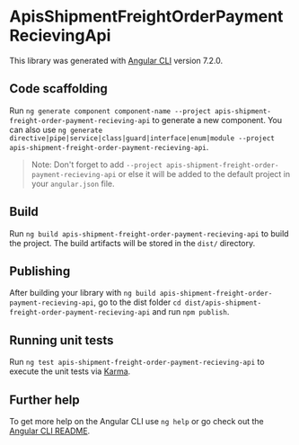 # ApisShipmentFreightOrderPaymentRecievingApi

This library was generated with [Angular CLI](https://github.com/angular/angular-cli) version 7.2.0.

## Code scaffolding

Run `ng generate component component-name --project apis-shipment-freight-order-payment-recieving-api` to generate a new component. You can also use `ng generate directive|pipe|service|class|guard|interface|enum|module --project apis-shipment-freight-order-payment-recieving-api`.

> Note: Don't forget to add `--project apis-shipment-freight-order-payment-recieving-api` or else it will be added to the default project in your `angular.json` file.

## Build

Run `ng build apis-shipment-freight-order-payment-recieving-api` to build the project. The build artifacts will be stored in the `dist/` directory.

## Publishing

After building your library with `ng build apis-shipment-freight-order-payment-recieving-api`, go to the dist folder `cd dist/apis-shipment-freight-order-payment-recieving-api` and run `npm publish`.

## Running unit tests

Run `ng test apis-shipment-freight-order-payment-recieving-api` to execute the unit tests via [Karma](https://karma-runner.github.io).

## Further help

To get more help on the Angular CLI use `ng help` or go check out the [Angular CLI README](https://github.com/angular/angular-cli/blob/master/README.md).
